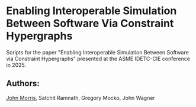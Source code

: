 # Enabling Interoperable Simulation Between Software Via Constraint Hypergraphs
Scripts for the paper "Enabling Interoperable Simulation Between Software via Constraint Hypergraphs" presented at the ASME IDETC-CIE conference in 2025.

## Authors:
[John Morris](https://orcid.org/0009-0005-6571-1959), Satchit Ramnath, Gregory Mocko, John Wagner

